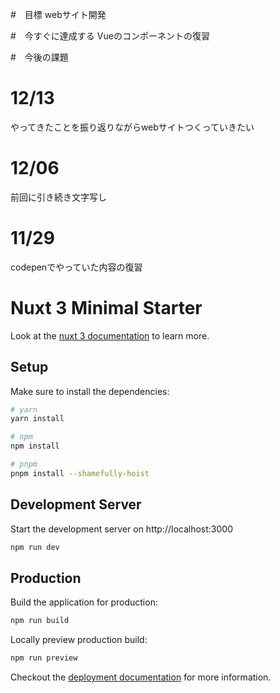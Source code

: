 #　目標
webサイト開発

#　今すぐに達成する
Vueのコンポーネントの復習

#　今後の課題

# 12/13
やってきたことを振り返りながらwebサイトつくっていきたい

# 12/06
前回に引き続き文字写し
# 11/29
codepenでやっていた内容の復習

# Nuxt 3 Minimal Starter

Look at the [nuxt 3 documentation](https://v3.nuxtjs.org) to learn more.

## Setup

Make sure to install the dependencies:

```bash
# yarn
yarn install

# npm
npm install

# pnpm
pnpm install --shamefully-hoist
```

## Development Server

Start the development server on http://localhost:3000

```bash
npm run dev
```

## Production

Build the application for production:

```bash
npm run build
```

Locally preview production build:

```bash
npm run preview
```

Checkout the [deployment documentation](https://v3.nuxtjs.org/guide/deploy/presets) for more information.

